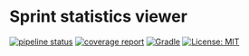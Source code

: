 # Sprint statistics viewer

[![pipeline status](https://gitlab.websupport.sk/biea/sprint-statistics-viewer/badges/master/pipeline.svg)](https://gitlab.websupport.sk/biea/sprint-statistics-viewer/commits/master)
[![coverage report](https://gitlab.websupport.sk/biea/sprint-statistics-viewer/badges/master/coverage.svg)](https://gitlab.websupport.sk/biea/sprint-statistics-viewer/commits/master)
[![Gradle](https://img.shields.io/badge/gradle-v6.3-blue)](https://img.shields.io/badge/gradle-v6.4-blue)
[![License: MIT](https://img.shields.io/badge/License-MIT-blue.svg)](https://opensource.org/licenses/MIT)
